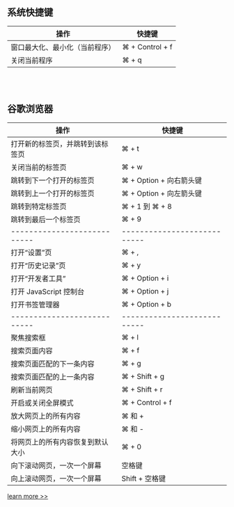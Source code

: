 ## 系统快捷键

|操作|快捷键|
|---|---|
|窗口最大化、最小化（当前程序）|⌘ + Control + f|
|关闭当前程序|⌘ + q|

<br><br>

## 谷歌浏览器
|操作|快捷键|
|-----|-----|
|打开新的标签页，并跳转到该标签页|⌘ + t|
|关闭当前的标签页|⌘ + w|
|跳转到下一个打开的标签页|⌘ + Option + 向右箭头键|
|跳转到上一个打开的标签页|⌘ + Option + 向左箭头键|
|跳转到特定标签页|⌘ + 1 到 ⌘ + 8|
|跳转到最后一个标签页|⌘ + 9|
|---------------------------|---------------------------|
|打开“设置”页|⌘ + ,|
|打开“历史记录”页|⌘ + y|
|打开“开发者工具”|⌘ + Option + i|
|打开 JavaScript 控制台|⌘ + Option + j|
|打开书签管理器|⌘ + Option + b|
|---------------------------|---------------------------|
|聚焦搜索框|⌘ + l|
|搜索页面内容|⌘ + f|
|搜索页面匹配的下一条内容|⌘ + g|
|搜索页面匹配的上一条内容|⌘ + Shift + g|
|刷新当前网页|⌘ + Shift + r|
|开启或关闭全屏模式|⌘ + Control + f|
|放大网页上的所有内容|⌘ 和 +|
|缩小网页上的所有内容|⌘ 和 -|
|将网页上的所有内容恢复到默认大小|⌘ + 0|
|向下滚动网页，一次一个屏幕|空格键|
|向上滚动网页，一次一个屏幕|Shift + 空格键|


[learn more >>](https://support.google.com/chrome/answer/157179?co=GENIE.Platform%3DDesktop&hl=zh-Hans)
